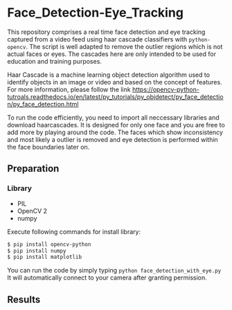# Face_Detection-Eye_Tracking

This repository comprises a real time face detection and eye tracking captured from a video feed using haar cascade classifiers with ```python-opencv```. The script is well adapted to remove the outlier regions which is not actual faces or eyes. The cascades here are only intended to be used for education and training purposes. 

Haar Cascade is a machine learning object detection algorithm used to identify objects in an image or video and based on the concept of features. For more information, please follow the link https://opencv-python-tutroals.readthedocs.io/en/latest/py_tutorials/py_objdetect/py_face_detection/py_face_detection.html

To run the code efficiently, you need to import all neccessary libraries and download haarcascades. It is designed for only one face and you are free to add more by playing around the code. The faces which show inconsistency and most likely a outlier is removed and eye detection is performed within the face boundaries later on. 

## Preparation
### Library
- PIL
- OpenCV 2
- numpy

Execute following commands for install library:
```sh
$ pip install opencv-python
$ pip install numpy
$ pip install matplotlib
```
You can run the code by simply typing ```python face_detection_with_eye.py``` It will automatically connect to your camera after granting permission. 

## Results


